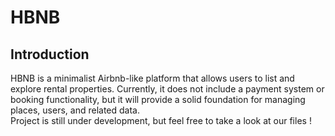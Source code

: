 # HBNB

## Introduction
HBNB is a minimalist Airbnb-like platform that allows users to list and explore rental properties. Currently, it does not include a payment system or booking functionality, but it will provide a solid foundation for managing places, users, and related data.  
Project is still under development, but feel free to take a look at our files !
